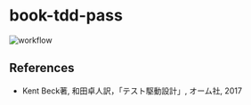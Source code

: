 # book-tdd-pass

![workflow](https://github.com/ma38su/book-tdd-py/actions/workflows/action.yml/badge.svg)

## References

- Kent Beck著, 和田卓人訳，「テスト駆動設計」, オーム社, 2017
